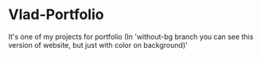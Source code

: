 # Vlad-Portfolio

It's one of my projects for portfolio
(In 'without-bg branch you can see this version of website, but just with color on background)'
